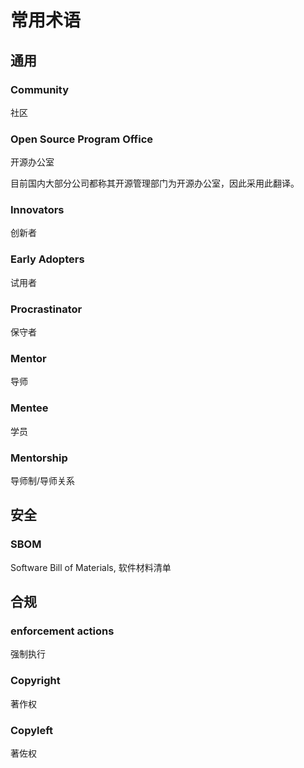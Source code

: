 # 常用术语

## 通用

### Community

社区

### Open Source Program Office

开源办公室

目前国内大部分公司都称其开源管理部门为开源办公室，因此采用此翻译。

### Innovators

创新者

### Early Adopters

试用者

### Procrastinator

保守者
### Mentor

导师

### Mentee

学员 

### Mentorship

导师制/导师关系 

## 安全

### SBOM

Software Bill of Materials, 软件材料清单

## 合规

### enforcement actions

强制执行

### Copyright

著作权

### Copyleft

著佐权
